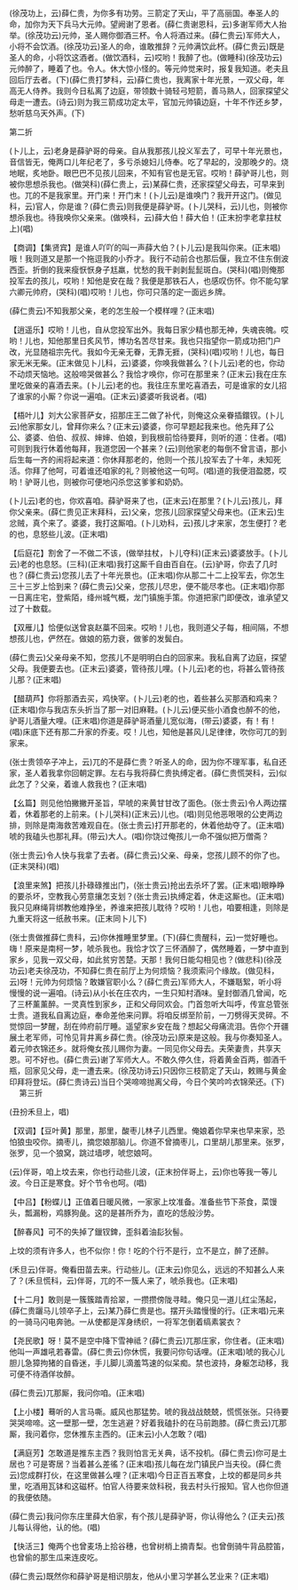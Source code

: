 <!-- { "loadSidebar": true } -->
(徐茂功上，云)薛仁贵，为你多有功劳。三箭定了天山，平了高丽国。奉圣人的命，加你为天下兵马大元帅。望阙谢了恩者。(薛仁贵谢恩科，云)多谢军师大人抬举。(徐茂功云)元帅，圣人赐你御酒三杯。令人将酒过来。(薛仁贵云)军师大人，小将不会饮酒。(徐茂功云)圣人的命，谁敢推辞？元帅满饮此杯。(薛仁贵云)既是圣人的命，小将饮这酒者。(做饮酒科，云)哎哟！我醉了也。(做睡科)(徐茂功云)元帅醉了，睡着了也。令人。休大惊小怪的。等元帅觉来时，报复我知道。老夫且回后厅去者。(下)(薛仁贵打梦科，云)薛仁贵也，我离家十年光景，一双父母，年高无人侍养。我则今日私离了边庭，带领数十骑轻弓短箭，善马熟人，回家探望父母走一遭去。(诗云)则为我三箭成功定太平，官加元帅镇边庭，十年不作还乡梦，愁听慈乌天外声。(下)


第二折

(卜儿上，云)老身是薛驴哥的母亲。自从我那孩儿投义军去了，可早十年光景也，音信皆无，俺两口儿年纪老了，多亏杀媳妇儿侍奉。吃了早起的，没那晚夕的。烧地眠，炙地卧。眼巴巴不见孩儿回来，不知有官也是无官。哎哟！薛驴哥儿也，则被你思想杀我也。(做哭科)(薛仁贵上，云)某薛仁贵，还家探望父母去，可早来到也。兀的不是我家里。开门来！开门末！(卜儿云)是谁唤门？我开开这门。(做见科，云)官人，你是谁？(薛仁贵云)则我便是薛驴哥。(卜儿哭科，云)儿也，则被你想杀我也。待我唤你父亲来。(做唤科，云)薛大伯！薛大伯！(正末扮孛老拿拄杖上)(唱)

【商调】【集贤宾】是谁人吖吖的叫一声薛大伯？(卜儿云)是我叫你来。(正末唱)哦！我则道又是那一个拖逗我的小乔才。我行不动前合也那后偃，我立不住东倒波西歪。折倒的我来瘦恹恹身子尪羸，忧愁的我干剥剥髭髭斑白。(哭科)(唱)则俺那投军去的孩儿，哎哟！知他是安在哉？我便是那铁石人，也感叹伤怀。你不能勾掌六卿元帅府，(哭科)(唱)哎哟！儿也，你可只落的定一面远乡牌。

(薛仁贵云)不知我那父亲，老的怎生般一个模样哩？(正末唱)

【逍遥乐】哎哟！儿也，自从您投军出外。我每日家少精也那无神，失魂丧魄。哎哟！儿也，知他那里日炙风节，博功名苦尽甘来。我也只指望你一箭成功把门户改，光显随祖宗先代。我如今无亲无眷，无靠无捱，(哭科)(唱)哎哟！儿也，每日家无米无柴。(正末做见卜儿科，云)婆婆，你唤我做甚么？(卜儿云)老的也，你动不动烦天恼地。这般啼哭做甚么？我恰才唤你，你可在那里来？(正末云)我在庄东里吃做亲的喜酒去来。(卜儿云)老的也。我往庄东里吃喜酒去，可是谁家的女儿招了谁家的小厮？你说一遍咱。(正末云)婆婆听我说者。(唱)

【梧叶儿】刘大公家菩萨女，招那庄王二做了补代，则俺这众亲眷插鐶钗。(卜儿云)他家那女儿，曾拜你来么？(正末云)婆婆，你可早题起我来也。他先拜了公公、婆婆、伯伯、叔叔、婶婶、伯娘，到我根前恰待要拜，则听的道：住者。(唱)可则到我行休着他每拜，我道您因一个甚来？(云)则他家老的每倒不曾言语，那小后生每一齐的闹将起来道：你休拜那老的，他则一个孩儿投军去了十年，未知死活。你拜了他呵，可着谁还咱家的礼？则被他这一句呵。(唱)道的我便泪盈腮，哎哟！驴哥儿也，则被你可便地闪杀您这爹爹和奶奶。

(卜儿云)老的也，你欢喜咱。薛驴哥来了也，(正末云)在那里？(卜儿云)孩儿，拜你父亲来。(薛仁贵见正末拜科，云)父亲，您孩儿回家探望父母来也。(正末云)生忿贼，真个来了。婆婆，我打这厮咱。(卜儿劝科，云)孩儿才来家，怎生便打？老的也，息怒些儿波。(正末唱)

【后庭花】割舍了一不做二不该，(做举拄杖，卜儿夺科)(正末云)婆婆放手。(卜儿云)老的也息怒。(三科)(正末唱)我打这厮千自由百自在。(云)驴哥，你去了几时也？(薛仁贵云)您孩儿去了十年光景也。(正末唱)你从那二十二上投军去，你怎生三十三岁上恰到来？(薛仁贵云)父亲，您孩儿尽忠，便不能尽孝也。(正末唱)你那一日离庄宅，登紫陌，绛州城气概，龙门镇施手策。你道把家门即便改，谁承望又过了十数载。

【双雁儿】恰便似送曾哀赵藁不回来。哎哟！儿也，我则道父子每，相间隔，不想想孩儿也，俨然在。做娘的筋力衰，做爹的发鬓白。

(薛仁贵云)父亲母亲不知，您孩儿不是明明白白的回家来。我私自离了边庭，探望父母。我便要去也。(正末云)婆婆，管待孩儿哩。(卜儿云)老的也，将甚么管待孩儿那？(正末唱)

【醋葫芦】你将那酒去买，鸡快宰。(卜儿云)老的也，着些甚么买那酒和鸡来？(正末唱)你与我店东头折当了那一对旧麻鞋。(卜儿云)便买些小酒食也醉不的他，驴哥儿酒量大哩。(正末唱)你道是薛驴哥酒量儿宽似海，(带云)婆婆，有！有！(唱)床底下还有那二升家的乔麦。哎！儿也，知他是甚风儿足律律，吹你可兀的到家来。

(张士贵领卒子冲上，云)兀的不是薛仁贵？听圣人的命，因为你不理军事，私自还家，圣人着我拿你回朝定罪。左右与我将薛仁贵执缚定者。(薛仁贵慌哭科，云)似此怎了？父亲，着谁人救我也？(正末唱)

【幺篇】则见他怕撇撇开圣旨，早唬的来黄甘甘改了面色。(张士贵云)令人两边摆着，休着那老的上前来。(卜儿哭科)(正末云)儿也。(唱)则见他恶哏哏的公吏两边排，则除是南海救苦难观自在。(张士贵云)打开那老的，休着他劫夺了。(正末唱)唬的我磕头也那礼拜。(带云)大人。(唱)你饶过俺孩儿一命不强似把万僧斋？

(张士贵云)令人快与我拿了去者。(薛仁贵云)父亲、母亲，您孩儿顾不的你了也。(正末哭科)(唱)

【浪里来煞】把孩儿扑碌碌推出门，(张士贵云)抢出去杀坏了罢。(正末唱)眼睁睁的要杀坏，空教我心劳意攘怎支划？(张士贵云)执缚定着，休走这厮也。(正末唱)我只见麻绳背绑教他难挣坐，养谁来把孩儿耽待？哎哟！儿也，咱要相逢，则除是九重天将这一纸赦书来。(正末同卜儿下)

(张士贵做推薛仁贵科，云)你休推睡里梦里。(下)(薛仁贵醒科，云)一觉好睡也。嗨！原来是南柯一梦，唬杀我也。我恰才饮了三怀酒醉了，偶然睡着，一梦中直到家乡，见我一双父母，如此贫穷苦楚。天那！我何日能勾相见也？(做悲科)(徐茂功云)老夫徐茂功，不知薛仁贵在前厅上为何烦恼？我须索问个缘故。(做见科，云)呀！元帅为何烦恼？敢嫌官职小么？(薛仁贵云)军师大人，不嫌聒絮，听小将慢慢的说一遍咱。(诗云)从小长在庄农内，一生只知村酒味。皇封御酒几曾闻，吃了三杯薰薰醉。一灵真性到家乡，正和父母同欢会。门首忽听大叫呼，传宣总管张士贵。道我私自离边庭，奉命差他来问罪。将咱反绑至阶前，一刀劈得天灵碎。不觉惊回一梦醒，刮在帅府前厅睡。遥望家乡安在哉？想起父母痛流泪。告你个开疆展土老军师，可怜见背井离乡薛仁贵。(徐茂功云)原来是这般。我与你奏知圣人。着元帅衣锦还乡。就将俺女孩儿赐你为妻。一同见你父母去。夫荣妻贵，共享天恩。可不好也。(薛仁贵云)谢了军师大人。不敢久停久住，将着黄金百两，御酒千瓶，回家见父母，走一遭去来。(徐茂功诗云)只因你三枝箭定了天山，敕赐与黄金印拜将登坛。(薛仁贵诗云)当日个哭啼啼抛离父母，今日个笑吟吟衣锦荣还。(下)
　
第三折

(丑扮禾旦上，唱)

【双调】【豆叶黄】那里，那里，酸枣儿林子儿西里。俺娘着你早来也早来家，恐怕狼虫咬你。摘枣儿，摘您娘那脑儿。你道不曾摘枣儿，口里胡儿那里来。张罗，张罗，见一个狼窝，跳过墙啰，唬您娘呵。

(云)伴哥，咱上坟去来，你也行动些儿波，(正末扮伴哥上，云)你也等我一等儿波。今日正是寒食。好个节令也呵。(唱)

【中吕】【粉蝶儿】正值着日暖风微，一家家上坟准备。准备些节下茶食，菜馒头，瓢漏粉，鸡豚狗彘。这的是甚所乔为，直吃的恁般沙势。

【醉春风】可不的失掉了鑞钗錍，歪斜着油髟狄髻。

上坟的须有许多人，也不似你！你！吃的个行不是行，立不是立，醉了还醉。

(禾旦云)伴哥。俺看田苗去来。行动些儿。(正末云)你见么，远远的不知甚么人来了？(禾旦慌科，云)伴哥，兀的不一簇人来了，唬杀我也。(正末唱)

【十二月】敢则是一簇簇踏青拾翠，一攒攒傍陇寻畦。俺只见一道儿红尘荡起，(薛仁贵躧马儿领卒子上，云)某乃薛仁贵是也。摆开头踏慢慢的行。(正末唱)元来的一骑马闪电奔驰。一从使都是浑身绣织，一将军怎倒着缟素裳衣？

【尧民歌】呀！莫不是空中降下雪神祗？(薛仁贵云)兀那庄家，你住者。(正末唱)他叫一声雄吼若春雷。(薛仁贵云)你休慌，我要问你句话哩。(正末唱)唬的我心儿胆儿急獐拘猪的自昏迷，手儿脚儿滴羞笃速的似呆痴。禁也波持，身躯怎动移，我可便不待酒佯妆醉。

(薛仁贵云)兀那厮，我问你咱。(正末唱)

【上小楼】蓦听的人言马嘶。威风也那猛势。唬的我战战兢兢，慌慌张张。只待要哭哭啼啼。这一壁那一壁，怎生逃避？好着我磕扑的在马前跑膝。(薛仁贵云)兀那厮，我问着你，您休推东主西的。(正末云)小人怎敢？(唱)

【满庭芳】怎敢道是推东主西？我则怕言无关典，话不投机。(薛仁贵云)你可是土居也？可是寄居？当着甚么差徭？(正末唱)孩儿每在龙门镇民户当夫役。(薛仁贵云)您成群打伙，在这里做甚么哩？(正末唱)今日正百五寒食，上坟的都是同乡共里，吃酒用瓦钵和这磁杯。怕官人待要来敛科税，我去村头行报知。官人也你但道的我便依随。

(薛仁贵云)我问你东庄里薛大伯家，有个孩儿是薛驴哥，你认得他么？(正夫云)孩儿每认得他，认的他。(唱)

【快活三】俺两个也曾麦场上拾谷穗，也曾树梢上摘青梨。也曾倒骑牛背品腔笛，也曾偷的那生瓜来连皮吃。

(薛仁贵云)既然你和薛驴哥是相识朋友，他从小里习学甚么艺业来？(正末唱)

